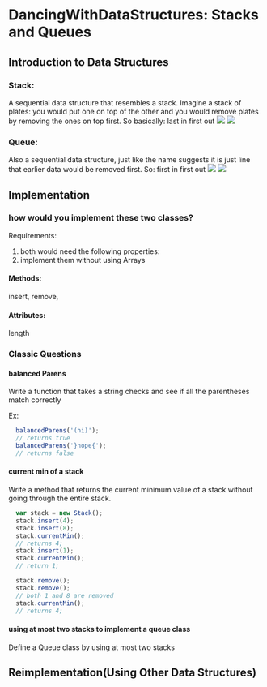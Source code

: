 # DancingWithDataStructures: Stacks and Queues

## Introduction to Data Structures
### Stack: ###
A sequential data structure that resembles a stack.
Imagine a stack of plates: you would put one on top of the other
and you would remove plates by removing the ones on top first. So basically: last in first out
![](https://dan4kent.files.wordpress.com/2015/10/stack-of-dirty-dishes.jpg)
![](http://i.imgur.com/IG8cK9U.gif)

### Queue: ###
Also a sequential data structure, just like the name suggests
it is just line that earlier data would be removed first. So: first in first out
![](http://blog-daibhandai.rhcloud.com/wp-content/uploads/2016/06/delete.jpg)
![](https://lh3.googleusercontent.com/-R0BB9DlP9qk/Vh-QWw-DarI/AAAAAAAArGE/hwlbIt56S5kHU9W5NI0mNzkAoKsNCbxxQ/w450-h315/BdnXT7h.gif)

## Implementation
### how would you implement these two classes? ###
Requirements:
1. both would need the following properties:
2. implement them without using Arrays
#### Methods: ####
insert, remove, 
#### Attributes: ####
length

### Classic Questions
#### balanced Parens ####
Write a function that takes a string checks and see if all the parentheses
match correctly

Ex:
``` javascript
  balancedParens('(hi)');
  // returns true
  balancedParens('}nope{');
  // returns false
```

#### current min of a stack ####
Write a method that returns the current minimum value of a stack
without going through the entire stack.
``` javascript
  var stack = new Stack();
  stack.insert(4);
  stack.insert(8);
  stack.currentMin();
  // returns 4;
  stack.insert(1);
  stack.currentMin();
  // return 1;

  stack.remove();
  stack.remove();
  // both 1 and 8 are removed
  stack.currentMin();
  // returns 4;
```
#### using at most two stacks to implement a queue class ####
Define a Queue class by using at most two stacks
##  Reimplementation(Using Other Data Structures)
